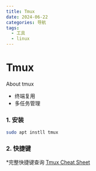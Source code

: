 ```yaml
---
title: Tmux
date: 2024-06-22
categories: 导航
tags:
  - 工具
  - linux
---
```

# Tmux

About tmux
* 终端复用
* 多任务管理

### 1. 安装

```zsh
sudo apt instll tmux
```

### 2. 快捷键
*完整快捷键查询 [Tmux Cheat Sheet](https://tmuxcheatsheet.com/)
